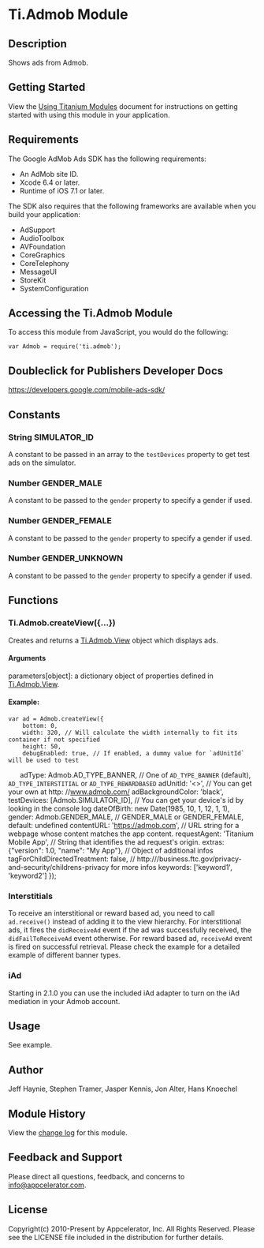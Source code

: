 # Ti.Admob Module

## Description

Shows ads from Admob.

## Getting Started

View the [Using Titanium Modules](http://docs.appcelerator.com/titanium/latest/#!/guide/Using_Titanium_Modules) document for instructions on getting
started with using this module in your application.

## Requirements

The Google AdMob Ads SDK has the following requirements:

* An AdMob site ID.
* Xcode 6.4 or later.
* Runtime of iOS 7.1 or later.

The SDK also requires that the following frameworks are available when you build your application:

* AdSupport
* AudioToolbox
* AVFoundation
* CoreGraphics
* CoreTelephony
* MessageUI
* StoreKit
* SystemConfiguration

## Accessing the Ti.Admob Module

To access this module from JavaScript, you would do the following:

	var Admob = require('ti.admob');

## Doubleclick for Publishers Developer Docs
<https://developers.google.com/mobile-ads-sdk/>

## Constants

### String SIMULATOR_ID

A constant to be passed in an array to the `testDevices` property to get test ads on the simulator.

### Number GENDER_MALE

A constant to be passed to the `gender` property to specify a gender if used.

### Number GENDER_FEMALE

A constant to be passed to the `gender` property to specify a gender if used. 

### Number GENDER_UNKNOWN

A constant to be passed to the `gender` property to specify a gender if used. 

## Functions

### Ti.Admob.createView({...})

Creates and returns a [Ti.Admob.View][] object which displays ads.

#### Arguments

parameters[object]: a dictionary object of properties defined in [Ti.Admob.View][].

#### Example:

	var ad = Admob.createView({
		bottom: 0, 
		width: 320, // Will calculate the width internally to fit its container if not specified
        height: 50,
        debugEnabled: true, // If enabled, a dummy value for `adUnitId` will be used to test
        adType: Admob.AD_TYPE_BANNER, // One of `AD_TYPE_BANNER` (default), `AD_TYPE_INTERSTITIAL` or `AD_TYPE_REWARDBASED`
		adUnitId: '<<YOUR ADD UNIT ID HERE>>', // You can get your own at http: //www.admob.com/
		adBackgroundColor: 'black', 
		testDevices: [Admob.SIMULATOR_ID], // You can get your device's id by looking in the console log
		dateOfBirth: new Date(1985, 10, 1, 12, 1, 1),
        gender: Admob.GENDER_MALE, // GENDER_MALE or GENDER_FEMALE, default: undefined
        contentURL: 'https://admob.com', // URL string for a webpage whose content matches the app content.
        requestAgent: 'Titanium Mobile App', // String that identifies the ad request's origin.
        extras: {"version": 1.0, "name": "My App"}, // Object of additional infos
        tagForChildDirectedTreatment: false, // http:///business.ftc.gov/privacy-and-security/childrens-privacy for more infos
		keywords: ['keyword1', 'keyword2']
	});

### Interstitials

To receive an interstitional or reward based ad, you need to call `ad.receive()` instead of adding it to the view hierarchy. 
For interstitional ads, it fires the `didReceiveAd` event if the  ad was successfully received, the `didFailToReceiveAd` event otherwise. For reward based ad, `receiveAd` event is fired on successful retrieval. Please check 
the example for a detailed example of different banner types.

### iAd

Starting in 2.1.0 you can use the included iAd adapter to turn on the iAd mediation in your Admob account.

## Usage

See example.

## Author

Jeff Haynie, Stephen Tramer, Jasper Kennis, Jon Alter, Hans Knoechel

## Module History

View the [change log](changelog.html) for this module.

## Feedback and Support

Please direct all questions, feedback, and concerns to [info@appcelerator.com](mailto:info@appcelerator.com?subject=iOS%20Admob%20Module).

## License

Copyright(c) 2010-Present by Appcelerator, Inc. All Rights Reserved. Please see the LICENSE file included in the distribution for further details.

[Ti.Admob.View]: view.html
